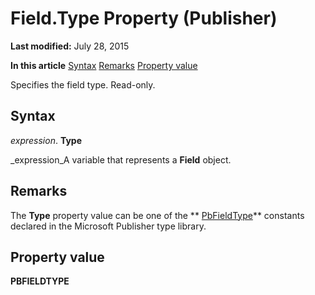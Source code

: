 
# Field.Type Property (Publisher)

 **Last modified:** July 28, 2015

 **In this article**
 [Syntax](#sectionSection0)
 [Remarks](#sectionSection1)
 [Property value](#sectionSection2)


Specifies the field type. Read-only.


## Syntax
<a name="sectionSection0"> </a>

 _expression_. **Type**

 _expression_A variable that represents a  **Field** object.


## Remarks
<a name="sectionSection1"> </a>

The  **Type** property value can be one of the ** [PbFieldType](24fd37d5-a9ae-7098-a19a-a0ce7eee1b5a.md)** constants declared in the Microsoft Publisher type library.


## Property value
<a name="sectionSection2"> </a>

 **PBFIELDTYPE**

